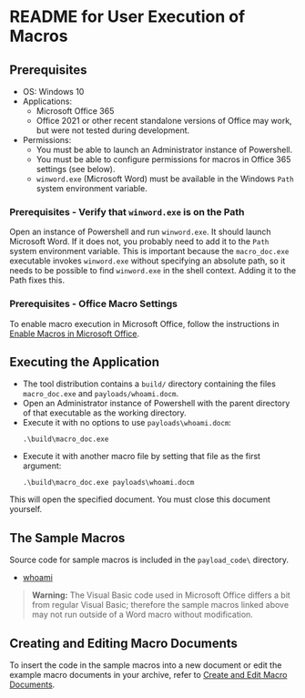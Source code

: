 # README for User Execution of Macros

## Prerequisites

* OS: Windows 10
* Applications:
  * Microsoft Office 365
  * Office 2021 or other recent standalone versions of Office may work, but were
    not tested during development.
* Permissions:
  * You must be able to launch an Administrator instance of Powershell.
  * You must be able to configure permissions for macros in Office 365 settings
    (see below).
  * `winword.exe` (Microsoft Word) must be available in the Windows `Path` system
    environment variable.

### Prerequisites - Verify that `winword.exe` is on the Path

Open an instance of Powershell and run `winword.exe`. It should launch Microsoft
Word. If it does not, you probably need to add it to the `Path` system
environment variable. This is important because the `macro_doc.exe` executable
invokes `winword.exe` without specifying an absolute path, so it needs to be
possible to find `winword.exe` in the shell context. Adding it to the Path fixes
this.

### Prerequisites - Office Macro Settings

To enable macro execution in Microsoft Office, follow the instructions in
[Enable Macros in Microsoft Office](docs/enable_macros.md).

## Executing the Application

* The tool distribution contains a `build/` directory containing the files
  `macro_doc.exe` and `payloads/whoami.docm`.
* Open an Administrator instance of Powershell with the parent directory of that
  executable as the working directory.
* Execute it with no options to use `payloads\whoami.docm`:
  ```
  .\build\macro_doc.exe
  ```
* Execute it with another macro file by setting that file as the first argument:
  ```
  .\build\macro_doc.exe payloads\whoami.docm
  ```

This will open the specified document. You must close this document yourself.

## The Sample Macros

Source code for sample macros is included in the `payload_code\` directory.

* [whoami](payload_code/whoami.md)

> **Warning:** The Visual Basic code used in Microsoft Office differs a bit from
> regular Visual Basic; therefore the sample macros linked above may not run
> outside of a Word macro without modification.

## Creating and Editing Macro Documents

To insert the code in the sample macros into a new document or edit the example
macro documents in your archive, refer to [Create and Edit Macro
Documents](docs/create_macro_documents.md).
